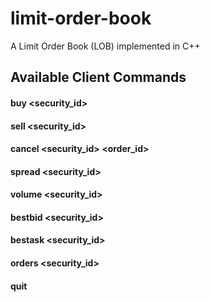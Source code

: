 # limit-order-book
A Limit Order Book (LOB) implemented in C++

## Available Client Commands

#### buy <security_id> <volume> <price>

#### sell <security_id> <volume> <price>

#### cancel <security_id> <order_id>

#### spread <security_id>

#### volume <security_id> <price>

#### bestbid <security_id>

#### bestask <security_id>

#### orders <security_id>

#### quit
